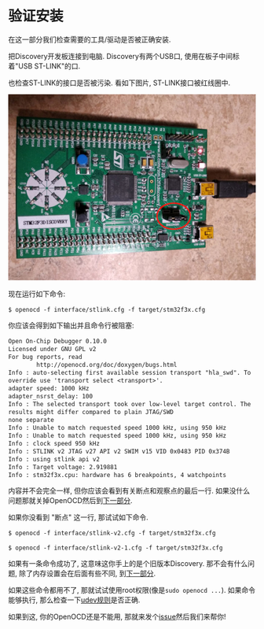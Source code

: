 # 验证安装

在这一部分我们检查需要的工具/驱动是否被正确安装. 

把Discovery开发板连接到电脑. Discovery有两个USB口, 使用在板子中间标着"USB ST-LINK"的口.

也检查ST-LINK的接口是否被污染. 看如下图片, ST-LINK接口被红线圈中.

<p align="center">
<img title="Connected discovery board" src="../../assets/verify.jpeg">
</p>

现在运行如下命令:

``` console
$ openocd -f interface/stlink.cfg -f target/stm32f3x.cfg
```

你应该会得到如下输出并且命令行被阻塞:

``` text
Open On-Chip Debugger 0.10.0
Licensed under GNU GPL v2
For bug reports, read
        http://openocd.org/doc/doxygen/bugs.html
Info : auto-selecting first available session transport "hla_swd". To override use 'transport select <transport>'.
adapter speed: 1000 kHz
adapter_nsrst_delay: 100
Info : The selected transport took over low-level target control. The results might differ compared to plain JTAG/SWD
none separate
Info : Unable to match requested speed 1000 kHz, using 950 kHz
Info : Unable to match requested speed 1000 kHz, using 950 kHz
Info : clock speed 950 kHz
Info : STLINK v2 JTAG v27 API v2 SWIM v15 VID 0x0483 PID 0x374B
Info : using stlink api v2
Info : Target voltage: 2.919881
Info : stm32f3x.cpu: hardware has 6 breakpoints, 4 watchpoints
```

内容并不会完全一样, 但你应该会看到有关断点和观察点的最后一行.
如果没什么问题那就关掉OpenOCD然后到[下一部分].

[下一部分]: ../../start/index.md

如果你没看到 "断点" 这一行, 那试试如下命令.

``` console
$ openocd -f interface/stlink-v2.cfg -f target/stm32f3x.cfg
```

``` console
$ openocd -f interface/stlink-v2-1.cfg -f target/stm32f3x.cfg
```

如果有一条命令成功了, 这意味这你手上的是个旧版本Discovery. 那不会有什么问题, 除了内存设置会在后面有些不同, 到[下一部分].

如果这些命令都用不了, 那就试试使用root权限(像是`sudo openocd ...`). 如果命令能够执行, 那么检查一下[udev规则]是否正确. 

[udev规则]: linux.md#udev规则

如果到这, 你的OpenOCD还是不能用, 那就来发个[issue]然后我们来帮你!

[issue]: https://github.com/rust-embedded/book/issues
